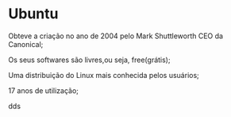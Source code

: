 

# Ubuntu

<p>Obteve a criação no ano de 2004 pelo Mark Shuttleworth CEO da Canonical;</p>
<p>Os seus softwares são livres,ou seja, free(grátis);</p>
<p>Uma distribuição do Linux  mais conhecida pelos usuários;</p>
<p> 17 anos de utilização;</p>
<p> dds</p>
